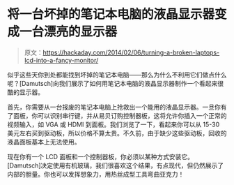 # 将一台坏掉的笔记本电脑的液晶显示器变成一台漂亮的显示器

> 原文：<https://hackaday.com/2014/02/06/turning-a-broken-laptops-lcd-into-a-fancy-monitor/>

似乎这些天你到处都能找到坏掉的笔记本电脑——那么为什么不利用它们做点什么呢？[Damutsch]向我们展示了如何用笔记本电脑的液晶显示器制作一个看起来很酷的显示器。

首先，你需要从一台报废的笔记本电脑上抢救出一个能用的液晶显示器。一旦你有了面板，你可以识别串行键，并从易贝订购控制器板，这将允许你插入一个正常的视频输入，如 VGA 或 HDMI 到面板。我们浏览了一下，看起来你可以从 15-30 美元左右买到驱动板，所以价格不算太贵。不久前，由于缺少这些驱动板，回收的液晶面板基本上无法使用。

现在你有一个 LCD 面板和一个控制器板，你必须以某种方式安装它。[Damutsch]决定使用有机玻璃，我们很喜欢这个结果，有点现代，但仍然展示了内部的胆量。你也可以发挥想象力，用热丝成型工具弯曲亚克力！